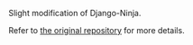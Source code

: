 Slight modification of Django-Ninja.

Refer to [the original repository](https://github.com/lanzclintonv/django-ninja) for more details.
